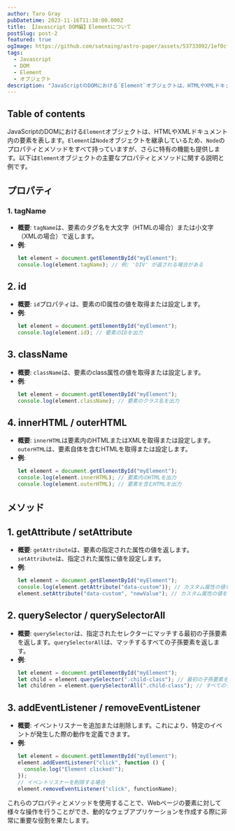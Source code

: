 ```yaml
---
author: Taro Gray
pubDatetime: 2023-11-16T11:38:00.000Z
title: 【Javascript DOM編】Elementについて
postSlug: post-2
featured: true
ogImage: https://github.com/satnaing/astro-paper/assets/53733092/1ef0cf03-8137-4d67-ac81-84a032119e3a
tags:
  - Javascript
  - DOM
  - Element
  - オブジェクト
description: "JavaScriptのDOMにおける`Element`オブジェクトは、HTMLやXMLドキュメント内の要素を表します。`Element`は`Node`オブジェクトを継承しているため、`Node`のプロパティとメソッドをすべて持っていますが、さらに特有の機能も提供します。以下は`Element`オブジェクトの主要なプロパティとメソッドに関する説明と例です。"
---
```


## Table of contents

JavaScriptのDOMにおける`Element`オブジェクトは、HTMLやXMLドキュメント内の要素を表します。`Element`は`Node`オブジェクトを継承しているため、`Node`のプロパティとメソッドをすべて持っていますが、さらに特有の機能も提供します。以下は`Element`オブジェクトの主要なプロパティとメソッドに関する説明と例です。

## プロパティ

### 1. tagName

- **概要**: `tagName`は、要素のタグ名を大文字（HTMLの場合）または小文字（XMLの場合）で返します。
- **例**:
  ```javascript
  let element = document.getElementById("myElement");
  console.log(element.tagName); // 例: 'DIV' が返される場合がある
  ```

## 2. id

- **概要**: `id`プロパティは、要素のID属性の値を取得または設定します。
- **例**:
  ```javascript
  let element = document.getElementById("myElement");
  console.log(element.id); // 要素のIDを出力
  ```

## 3. className

- **概要**: `className`は、要素のclass属性の値を取得または設定します。
- **例**:
  ```javascript
  let element = document.getElementById("myElement");
  console.log(element.className); // 要素のクラス名を出力
  ```

## 4. innerHTML / outerHTML

- **概要**: `innerHTML`は要素内のHTMLまたはXMLを取得または設定します。`outerHTML`は、要素自体を含むHTMLを取得または設定します。
- **例**:
  ```javascript
  let element = document.getElementById("myElement");
  console.log(element.innerHTML); // 要素内のHTMLを出力
  console.log(element.outerHTML); // 要素を含むHTMLを出力
  ```

## メソッド

## 1. getAttribute / setAttribute

- **概要**: `getAttribute`は、要素の指定された属性の値を返します。`setAttribute`は、指定された属性に値を設定します。
- **例**:
  ```javascript
  let element = document.getElementById("myElement");
  console.log(element.getAttribute("data-custom")); // カスタム属性の値を出力
  element.setAttribute("data-custom", "newValue"); // カスタム属性の値を設定
  ```

## 2. querySelector / querySelectorAll

- **概要**: `querySelector`は、指定されたセレクターにマッチする最初の子孫要素を返します。`querySelectorAll`は、マッチするすべての子孫要素を返します。
- **例**:
  ```javascript
  let element = document.getElementById("myElement");
  let child = element.querySelector(".child-class"); // 最初の子孫要素を取得
  let children = element.querySelectorAll(".child-class"); // すべての子孫要素を取得
  ```

## 3. addEventListener / removeEventListener

- **概要**: イベントリスナーを追加または削除します。これにより、特定のイベントが発生した際の動作を定義できます。
- **例**:
  ```javascript
  let element = document.getElementById("myElement");
  element.addEventListener("click", function () {
    console.log("Element clicked!");
  });
  // イベントリスナーを削除する場合
  element.removeEventListener("click", functionName);
  ```

これらのプロパティとメソッドを使用することで、Webページの要素に対して様々な操作を行うことができ、動的なウェブアプリケーションを作成する際に非常に重要な役割を果たします。
